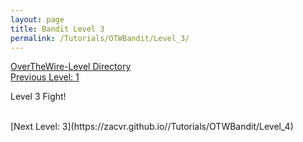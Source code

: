 ```yaml
---
layout: page
title: Bandit Level 3
permalink: /Tutorials/OTWBandit/Level_3/
---
```

[OverTheWire-Level Directory](https://zacvr.github.io/Tutorials/OTWBandit/)
<br/>
[Previous Level: 1](https://zacvr.github.io//Tutorials/OTWBandit/Level_2)
<br/>

Level 3 Fight!

<br/>
[Next Level: 3](https://zacvr.github.io//Tutorials/OTWBandit/Level_4)
